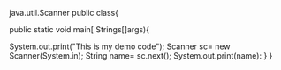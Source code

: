 java.util.Scanner
public class{

public static void main[ Strings[]args){

System.out.print("This is my demo code");
Scanner sc= new Scanner(System.in);
String name= sc.next();
System.out.print(name):
}
}


